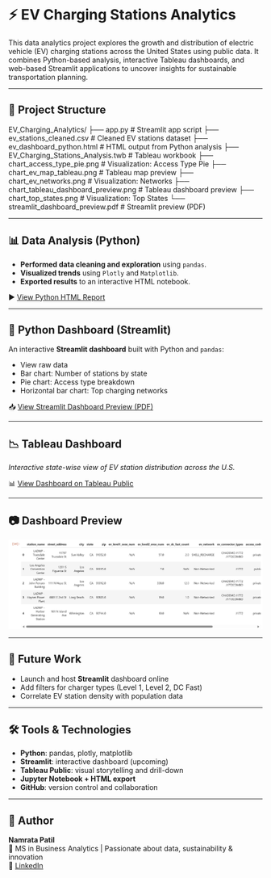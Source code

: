# ⚡ EV Charging Stations Analytics

This data analytics project explores the growth and distribution of electric vehicle (EV) charging stations across the United States using public data. It combines Python-based analysis, interactive Tableau dashboards, and web-based Streamlit applications to uncover insights for sustainable transportation planning.

---

## 📁 Project Structure

EV_Charging_Analytics/ ├── app.py # Streamlit app script ├── ev_stations_cleaned.csv # Cleaned EV stations dataset ├── ev_dashboard_python.html # HTML output from Python analysis ├── EV_Charging_Stations_Analysis.twb # Tableau workbook ├── chart_access_type_pie.png # Visualization: Access Type Pie ├── chart_ev_map_tableau.png # Tableau map preview ├── chart_ev_networks.png # Visualization: Networks ├── chart_tableau_dashboard_preview.png # Tableau dashboard preview ├── chart_top_states.png # Visualization: Top States └── streamlit_dashboard_preview.pdf # Streamlit preview (PDF)

---

## 📊 Data Analysis (Python)

- **Performed data cleaning and exploration** using `pandas`.
- **Visualized trends** using `Plotly` and `Matplotlib`.
- **Exported results** to an interactive HTML notebook.

▶️ [View Python HTML Report](ev_dashboard_python.html)

---

## 🐍 Python Dashboard (Streamlit)

An interactive **Streamlit dashboard** built with Python and `pandas`:
- View raw data
- Bar chart: Number of stations by state
- Pie chart: Access type breakdown
- Horizontal bar chart: Top charging networks

📥 [View Streamlit Dashboard Preview (PDF)](./streamlit_dashboard_preview.pdf)

---

## 📉 Tableau Dashboard

*Interactive state-wise view of EV station distribution across the U.S.*

📊 [View Dashboard on Tableau Public](https://public.tableau.com/views/EV_Charging_Stations_Analysis/StatewiseEVChargingOverview)

---

## 📷 Dashboard Preview

![Tableau Dashboard Preview](chart_tableau_dashboard_preview.png.png)

---

## 🚀 Future Work
- Launch and host **Streamlit** dashboard online
- Add filters for charger types (Level 1, Level 2, DC Fast)
- Correlate EV station density with population data

---

## 🛠️ Tools & Technologies
- **Python**: pandas, plotly, matplotlib
- **Streamlit**: interactive dashboard (upcoming)
- **Tableau Public**: visual storytelling and drill-down
- **Jupyter Notebook + HTML export**
- **GitHub**: version control and collaboration

---

## 👤 Author  
**Namrata Patil**  
📍 MS in Business Analytics | Passionate about data, sustainability & innovation  
🔗 [LinkedIn](https://www.linkedin.com/in/patil1namrata)

